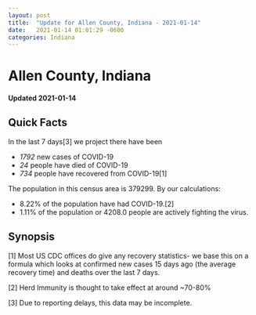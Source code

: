```yaml
---
layout: post
title:  "Update for Allen County, Indiana - 2021-01-14"
date:   2021-01-14 01:01:29 -0600
categories: Indiana
---
```


# Allen County, Indiana
#### Updated 2021-01-14

## Quick Facts

In the last 7 days[3] we project there have been
- *1792* new cases of COVID-19
- *24* people have died of COVID-19
- *734* people have recovered from COVID-19[1]

The population in this census area is 379299. By our calculations:
- 8.22% of the population have had COVID-19.[2]
- 1.11% of the population or 4208.0 people are actively fighting the virus.

## Synopsis




[1] Most US CDC offices do give any recovery statistics- we base this on a formula which looks at confirmed new cases
15 days ago (the average recovery time) and deaths over the last 7 days.

[2] Herd Immunity is thought to take effect at around ~70-80%

[3] Due to reporting delays, this data may be incomplete.
 
    